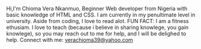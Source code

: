 Hi,I'm Chioma Vera Nkanmuo, Beginner Web developer from Nigeria with basic knowledge of  HTML and  CSS. I am currently in my penultimate level in university.
Aside  from coding, I love to  read alot.
FUN FACT: I am a fitness ethusiam.
          I love to teach (because i  believe in sharing knowlege, you gain knowlege), so you may reach out to me for help, and I will be delighed  to help.
Connect with me:  verachioma39@yahoo.com
